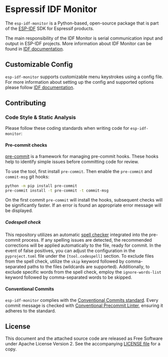 # Espressif IDF Monitor

The ```esp-idf-monitor``` is a Python-based, open-source package that is part of the [ESP-IDF](https://github.com/espressif/esp-idf) SDK for Espressif products.

The main responsibility of the IDF Monitor is serial communication input and output in ESP-IDF projects. More information about IDF Monitor can be found in [IDF documentation](https://docs.espressif.com/projects/esp-idf/en/latest/esp32/api-guides/tools/idf-monitor.html).

## Customizable Config

```esp-idf-monitor``` supports customizable menu keystrokes using a config file. For more information about setting up the config and supported options please follow [IDF documentation](https://docs.espressif.com/projects/esp-idf/en/latest/esp32/api-guides/tools/idf-monitor.html#configuration-file).

## Contributing

### Code Style & Static Analysis

Please follow these coding standards when writing code for ``esp-idf-monitor``:

#### Pre-commit checks

[pre-commit](https://pre-commit.com/) is a framework for managing pre-commit hooks. These hooks help to identify simple issues before committing code for review.

To use the tool, first install ``pre-commit``. Then enable the ``pre-commit`` and ``commit-msg`` git hooks:

```sh
python -m pip install pre-commit
pre-commit install -t pre-commit -t commit-msg
```

On the first commit ``pre-commit`` will install the hooks, subsequent checks will be significantly faster. If an error is found an appropriate error message will be displayed.

##### Codespell check

This repository utilizes an automatic [spell checker](https://github.com/codespell-project/codespell) integrated into the pre-commit process. If any spelling issues are detected, the recommended corrections will be applied automatically to the file, ready for commit. In the event of false positives, you can adjust the configuration in the `pyproject.toml` file under the `[tool.codespell]` section. To exclude files from the spell check, utilize the `skip` keyword followed by comma-separated paths to the files (wildcards are supported). Additionally, to exclude specific words from the spell check, employ the `ignore-words-list` keyword followed by comma-separated words to be skipped.


#### Conventional Commits

``esp-idf-monitor`` complies with the [Conventional Commits standard](https://www.conventionalcommits.org/en/v1.0.0/#specification). Every commit message is checked with [Conventional Precommit Linter](https://github.com/espressif/conventional-precommit-linter), ensuring it adheres to the standard.


## License

This document and the attached source code are released as Free Software under Apache License Version 2. See the accompanying [LICENSE file](https://github.com/espressif/esp-idf-monitor/blob/master/LICENSE) for a copy.
